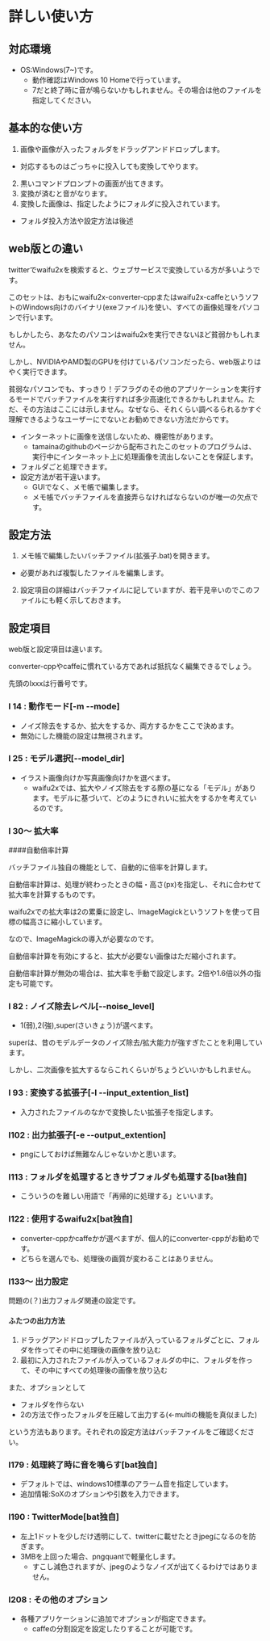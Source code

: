 # 詳しい使い方
## 対応環境

- OS:Windows(7~)です。
  - 動作確認はWindows 10 Homeで行っています。
  - 7だと終了時に音が鳴らないかもしれません。その場合は他のファイルを指定してください。

## 基本的な使い方

1. 画像や画像が入ったフォルダをドラッグアンドドロップします。
  - 対応するものはごっちゃに投入しても変換してやります。
2. 黒いコマンドプロンプトの画面が出てきます。
3. 変換が済むと音がなります。
4. 変換した画像は、指定したようにフォルダに投入されています。
  - フォルダ投入方法や設定方法は後述

## web版との違い

twitterでwaifu2xを検索すると、ウェブサービスで変換している方が多いようです。

このセットは、おもにwaifu2x-converter-cppまたはwaifu2x-caffeというソフトのWindows向けのバイナリ(exeファイル)を使い、すべての画像処理をパソコンで行います。

もしかしたら、あなたのパソコンはwaifu2xを実行できないほど貧弱かもしれません。

しかし、NVIDIAやAMD製のGPUを付けているパソコンだったら、web版よりはやく実行できます。

貧弱なパソコンでも、すっきり！デフラグのその他のアプリケーションを実行するモードでバッチファイルを実行すれば多少高速化できるかもしれません。ただ、その方法はここには示しません。なぜなら、それくらい調べるられるかすぐ理解できるようなユーザーにでないとお勧めできない方法だからです。

- インターネットに画像を送信しないため、機密性があります。
  - tamainaのgithubのページから配布されたこのセットのプログラムは、実行中にインターネット上に処理画像を流出しないことを保証します。
- フォルダごと処理できます。
- 設定方法が若干違います。
  - GUIでなく、メモ帳で編集します。
  - メモ帳でバッチファイルを直接弄らなければならないのが唯一の欠点です。
  
## 設定方法

1. メモ帳で編集したいバッチファイル(拡張子.bat)を開きます。
  - 必要があれば複製したファイルを編集します。
2. 設定項目の詳細はバッチファイルに記していますが、若干見辛いのでこのファイルにも軽く示しておきます。

## 設定項目

web版と設定項目は違います。

converter-cppやcaffeに慣れている方であれば抵抗なく編集できるでしょう。

先頭のlxxxは行番号です。

### l 14 : 動作モード[-m --mode]

- ノイズ除去をするか、拡大をするか、両方するかをここで決めます。
- 無効にした機能の設定は無視されます。

### l 25 : モデル選択[--model_dir]

- イラスト画像向けか写真画像向けかを選べます。
  - waifu2xでは、拡大やノイズ除去をする際の基になる「モデル」があります。モデルに基づいて、どのようにきれいに拡大をするかを考えているのです。

### l 30～ 拡大率

####自動倍率計算

バッチファイル独自の機能として、自動的に倍率を計算します。

自動倍率計算は、処理が終わったときの幅・高さ(px)を指定し、それに合わせて拡大率を計算するものです。

waifu2xでの拡大率は2の累乗に設定し、ImageMagickというソフトを使って目標の幅高さに縮小しています。

なので、ImageMagickの導入が必要なのです。

自動倍率計算を有効にすると、拡大が必要ない画像はただ縮小されます。

自動倍率計算が無効の場合は、拡大率を手動で設定します。2倍や1.6倍以外の指定も可能です。

### l 82 : ノイズ除去レベル[--noise_level]

- 1(弱),2(強),super(さいきょう)が選べます。

superは、昔のモデルデータのノイズ除去/拡大能力が強すぎたことを利用しています。

しかし、二次画像を拡大するならこれくらいがちょうどいいかもしれません。

### l 93 : 変換する拡張子[-l --input_extention_list]

- 入力されたファイルのなかで変換したい拡張子を指定します。

### l102 : 出力拡張子[-e --output_extention]

- pngにしておけば無難なんじゃないかと思います。

### l113 : フォルダを処理するときサブフォルダも処理する[bat独自]

- こういうのを難しい用語で「再帰的に処理する」といいます。

### l122 : 使用するwaifu2x[bat独自]

- converter-cppかcaffeかが選べますが、個人的にconverter-cppがお勧めです。
- どちらを選んでも、処理後の画質が変わることはありません。

### l133～ 出力設定

問題の(？)出力フォルダ関連の設定です。

#### ふたつの出力方法

1. ドラッグアンドドロップしたファイルが入っているフォルダごとに、フォルダを作ってその中に処理後の画像を放り込む
2. 最初に入力されたファイルが入っているフォルダの中に、フォルダを作って、その中にすべての処理後の画像を放り込む

また、オプションとして

- フォルダを作らない
- 2の方法で作ったフォルダを圧縮して出力する(←multiの機能を真似ました)

という方法もあります。それぞれの設定方法はバッチファイルをご確認ください。

### l179 : 処理終了時に音を鳴らす[bat独自]

- デフォルトでは、windows10標準のアラーム音を指定しています。
- 追加情報:SoXのオプションや引数を入力できます。

### l190 : TwitterMode[bat独自]

- 左上1ドットを少しだけ透明にして、twitterに載せたときjpegになるのを防ぎます。
- 3MBを上回った場合、pngquantで軽量化します。
  - すこし減色されますが、jpegのようなノイズが出てくるわけではありません。

### l208 : その他のオプション

- 各種アプリケーションに追加でオプションが指定できます。
  - caffeの分割設定を設定したりすることが可能です。
